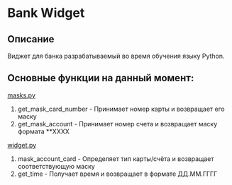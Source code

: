# Bank Widget

## Описание
Виджет для банка разрабатываемый во время обучения языку Python.

## Основные функции на данный момент:

[masks.py](src/masks.py)
1. get_mask_card_number - Принимает номер карты и возвращает его маску
2. get_mask_account - Принимает номер счета и возвращает маску формата **XXXX

[widget.py](src/widget.py)
1. mask_account_card - Определяет тип карты/счёта и возвращает соответствующую маску
2. get_time - Получает время и возвращает в формате ДД.ММ.ГГГГ


